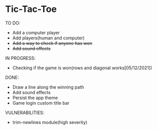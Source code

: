 # Tic-Tac-Toe

TO DO:
- Add a computer player
- Add players(human and computer)
- ~~Add a way to check if anyone has won~~
- ~~Add sound effects~~

IN PROGRESS:
 - Checking if the game is won(rows and diagonal works[05/12/2021])

DONE:
- Draw a line along the winning path
- Add sound effects 
- Persist the app theme
- Game login custom title bar 

VULNERABILITIES:
 - trim-newlines module(high severity)
